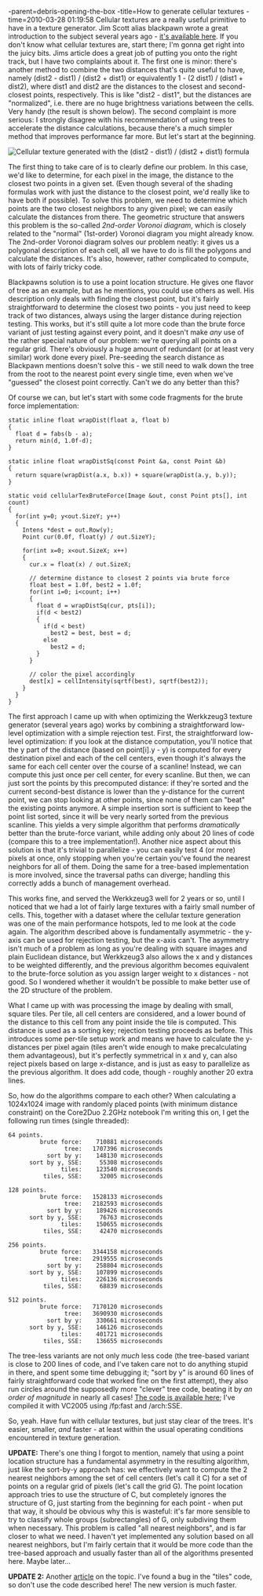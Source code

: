 -parent=debris-opening-the-box
-title=How to generate cellular textures
-time=2010-03-28 01:19:58
Cellular textures are a really useful primitive to have in a texture generator. Jim Scott alias blackpawn wrote a great introduction to the subject several years ago \- [it's available here](http://blackpawn.com/texts/cellular/default.html). If you don't know what cellular textures are, start there; I'm gonna get right into the juicy bits. Jims article does a great job of putting you onto the right track, but I have two complaints about it. The first one is minor: there's another method to combine the two distances that's quite useful to have, namely \(dist2 \- dist1\) / \(dist2 \+ dist1\) or equivalently 1 \- \(2 dist1\) / \(dist1 \+ dist2\), where dist1 and dist2 are the distances to the closest and second\-closest points, respectively. This is like "dist2 \- dist1", but the distances are "normalized", i.e. there are no huge brightness variations between the cells. Very handy \(the result is shown below\). The second complaint is more serious: I strongly disagree with his recommendation of using trees to accelerate the distance calculations, because there's a much simpler method that improves performance far more. But let's start at the beginning.

![Cellular texture generated with the (dist2 - dist1) / (dist2 + dist1) formula](http://www.farbrausch.de/~fg/blog/cellular.png)



The first thing to take care of is to clearly define our problem. In this case, we'd like to determine, for each pixel in the image, the distance to the closest two points in a given set. \(Even though several of the shading formulas work with just the distance to the closest point, we'd really like to have both if possible\). To solve this problem, we need to determine which points are the two closest neighbors to any given pixel; we can easily calculate the distances from there. The geometric structure that answers this problem is the so\-called *2nd\-order Voronoi diagram*, which is closely related to the "normal" \(1st\-order\) Voronoi diagram you might already know. The 2nd\-order Voronoi diagram solves our problem neatly: it gives us a polygonal description of each cell, all we have to do is fill the polygons and calculate the distances. It's also, however, rather complicated to compute, with lots of fairly tricky code.

Blackpawns solution is to use a point location structure. He gives one flavor of tree as an example, but as he mentions, you could use others as well. His description only deals with finding the closest point, but it's fairly straightforward to determine the closest two points \- you just need to keep track of two distances, always using the larger distance during rejection testing. This works, but it's still quite a lot more code than the brute force variant of just testing against every point, and it doesn't make *any* use of the rather special nature of our problem: we're querying all points on a regular grid. There's obviously a huge amount of redundant \(or at least very similar\) work done every pixel. Pre\-seeding the search distance as Blackpawn mentions doesn't solve this \- we still need to walk down the tree from the root to the nearest point every single time, even when we've "guessed" the closest point correctly. Can't we do any better than this?

Of course we can, but let's start with some code fragments for the brute force implementation:

```
static inline float wrapDist(float a, float b)
{
  float d = fabs(b - a);
  return min(d, 1.0f-d);
}

static inline float wrapDistSq(const Point &a, const Point &b)
{
  return square(wrapDist(a.x, b.x)) + square(wrapDist(a.y, b.y));
}

static void cellularTexBruteForce(Image &out, const Point pts[], int count)
{
  for(int y=0; y<out.SizeY; y++)
  {
    Intens *dest = out.Row(y);
    Point cur(0.0f, float(y) / out.SizeY);

    for(int x=0; x<out.SizeX; x++)
    {
      cur.x = float(x) / out.SizeX;

      // determine distance to closest 2 points via brute force
      float best = 1.0f, best2 = 1.0f;
      for(int i=0; i<count; i++)
      {
        float d = wrapDistSq(cur, pts[i]);
        if(d < best2)
        {
          if(d < best)
            best2 = best, best = d;
          else
            best2 = d;
        }
      }

      // color the pixel accordingly
      dest[x] = cellIntensity(sqrtf(best), sqrtf(best2));
    }
  }
}
```

The first approach I came up with when optimizing the Werkkzeug3 texture generator \(several years ago\) works by combining a straightforward low\-level optimization with a simple rejection test. First, the straightforward low\-level optimization: if you look at the distance computation, you'll notice that the y part of the distance \(based on point\[i\].y \- y\) is computed for every destination pixel and each of the cell centers, even though it's always the same for each cell center over the course of a scanline! Instead, we can compute this just once per cell center, for every scanline. But then, we can just sort the points by this precomputed distance: if they're sorted and the current second\-best distance is lower than the y\-distance for the current point, we can stop looking at other points, since none of them can "beat" the existing points anymore. A simple insertion sort is sufficient to keep the point list sorted, since it will be very nearly sorted from the previous scanline. This yields a very simple algorithm that performs *dramatically* better than the brute\-force variant, while adding only about 20 lines of code \(compare this to a tree implementation!\). Another nice aspect about this solution is that it's trivial to parallelize \- you can easily test 4 \(or more\) pixels at once, only stopping when you're certain you've found the nearest neighbors for all of them. Doing the same for a tree\-based implementation is more involved, since the traversal paths can diverge; handling this correctly adds a bunch of management overhead.

This works fine, and served the Werkkzeug3 well for 2 years or so, until I noticed that we had a lot of fairly large textures with a fairly small number of cells. This, together with a dataset where the cellular texture generation was one of the main performance hotspots, led to me look at the code again. The algorithm described above is fundamentally asymmetric \- the y\-axis can be used for rejection testing, but the x\-axis can't. The asymmetry isn't much of a problem as long as you're dealing with square images and plain Euclidean distance, but Werkkzeug3 also allows the x and y distances to be weighted differently, and the previous algorithm becomes equivalent to the brute\-force solution as you assign larger weight to x distances \- not good. So I wondered whether it wouldn't be possible to make better use of the 2D structure of the problem.

What I came up with was processing the image by dealing with small, square tiles. Per tile, all cell centers are considered, and a lower bound of the distance to this cell from any point inside the tile is computed. This distance is used as a sorting key; rejection testing proceeds as before. This introduces some per\-tile setup work and means we have to calculate the y\-distances per pixel again \(tiles aren't wide enough to make precalculating them advantageous\), but it's perfectly symmetrical in x and y, can also reject pixels based on large x\-distance, and is just as easy to parallelize as the previous algorithm. It does add code, though \- roughly another 20 extra lines.

So, how do the algorithms compare to each other? When calculating a 1024x1024 image with randomly placed points \(with minimum distance constraint\) on the Core2Duo 2.2GHz notebook I'm writing this on, I get the following run times \(single threaded\):

```
64 points.
         brute force:    710881 microseconds
                tree:   1707396 microseconds
           sort by y:    148130 microseconds
      sort by y, SSE:     55308 microseconds
               tiles:    123540 microseconds
          tiles, SSE:     32005 microseconds

128 points.
         brute force:   1528133 microseconds
                tree:   2182593 microseconds
           sort by y:    189426 microseconds
      sort by y, SSE:     76763 microseconds
               tiles:    150655 microseconds
          tiles, SSE:     42470 microseconds

256 points.
         brute force:   3344158 microseconds
                tree:   2919555 microseconds
           sort by y:    258804 microseconds
      sort by y, SSE:    107899 microseconds
               tiles:    226136 microseconds
          tiles, SSE:     68839 microseconds

512 points.
         brute force:   7170120 microseconds
                tree:   3690930 microseconds
           sort by y:    330661 microseconds
      sort by y, SSE:    146126 microseconds
               tiles:    401721 microseconds
          tiles, SSE:    136655 microseconds
```

The tree\-less variants are not only *much* less code \(the tree\-based variant is close to 200 lines of code, and I've taken care not to do anything stupid in there, and spent some time debugging it; "sort by y" is around 60 lines of fairly straightforward code that worked fine on the first attempt\), they also run circles around the supposedly more "clever" tree code, beating it by *an order of magnitude* in nearly all cases! [The code is available here](http://www.farbrausch.de/~fg/code/cellular.cpp); I've compiled it with VC2005 using /fp:fast and /arch:SSE. 

So, yeah. Have fun with cellular textures, but just stay clear of the trees. It's easier, smaller, *and* faster \- at least within the usual operating conditions encountered in texture generation.

**UPDATE:** There's one thing I forgot to mention, namely that using a point location structure has a fundamental asymmetry in the resulting algorithm, just like the sort\-by\-y approach has: we effectively want to compute the 2 nearest neighbors among the set of cell centers \(let's call it C\) for a set of points on a regular grid of pixels \(let's call the grid G\). The point location approach tries to use the structure of C, but completely ignores the structure of G, just starting from the beginning for each point \- when put that way, it should be obvious why this is wasteful: it's far more sensible to try to classify whole groups \(subrectangles\) of G, only subdiving them when necessary. This problem is called "all nearest neighbors", and is far closer to what we need. I haven't yet implemented any solution based on all nearest neighbors, but I'm fairly certain that it would be more code than the tree\-based approach and usually faster than all of the algorithms presented here. Maybe later...

**UPDATE 2:** Another [article](*how-to-generate-cellular-textures-2) on the topic. I've found a bug in the "tiles" code, so don't use the code described here! The new version is much faster.
